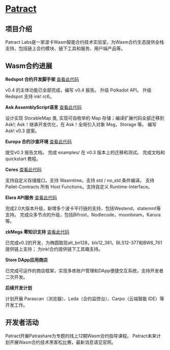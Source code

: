 # [Patract](https://patract.io/zh)

## 项目介绍

Patract Labs是一家波卡Wasm智能合约技术实验室，为Wasm合约生态提供全栈支持，包括链上合约模块、链下工具和服务、用户端产品等。

## Wasm合约进展

**Redspot 合约开发脚手架** [查看此代码](https://github.com/patractlabs/redspot)

v0.4 的主体功能已全部完成，编写 v0.4 报告。
升级 Polkadot API。
升级 Redspot 支持 ink! rc6。


**Ask AssemblyScript语言** [查看此代码](https://github.com/patractlabs/ask)

设计实现 StorableMap 类, 实现可自枚举的 Map 存储；编译扩展代码全部迁移到 Ask!;
Ask！继承开发优化，在 Ask！全局引入对象 Msg，Storage 等。
编写 Ask! v0.3 提案。


**Europa 合约沙盒环境**  [查看此代码](https://github.com/patractlabs/europa)

提交v0.3 报告文档。
完成 examples/ 在 v0.3 版本上的迁移和测试。
完成文档和 quickstart 教程。


**Ceres** [查看此代码](https://github.com/patractlabs/ceres)

支持自定义存储接口。支持 Wasmtime。支持 std / no_std 条件编译。
支持 Pallet-Contracts 所有 Host Functions。支持自定义 Runtime-Interface。


**Elara API服务**  [查看此代码](https://docs.elara.patract.io/)

完成2.0大版本升级，新增多个波卡平行链的支持，包括Westend，statemint等支持。
完成众多节点的升级，包括Bifrost，Nodlecode，moonbeam，Karura等。


**zkMega 零知识支持**  [查看此代码](https://github.com/patractlabs/zkmega)

已完成v0.2的开发，为椭圆取现alt_bn128，bls12_381，BLS12-377和BW6_761提供链上支持；
为ink!合约提供链下工具箱支持。


**Store DApp应用商店**

已完成可运作的商店框架，实现多练账户管理和DApp便捷交互系统，支持开发者二次开发。


**后续开发计划**

计划开展 Parascan（浏览器）、Leda（合约监控台）、Carpo（云端智能 IDE）等开发工作。


## 开发者活动

Patract开展Patrashare为专题的线上12期Wasm合约指导课程。
Patract未来计划开展Wasm合约技术黑客松比赛，最新消息请见官网。
